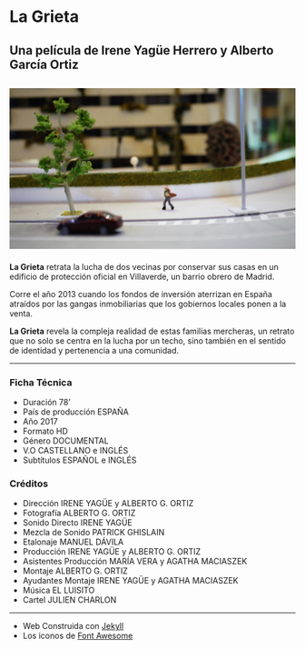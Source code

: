 # La Grieta
## Una película de Irene Yagüe Herrero y Alberto García Ortiz

![Foto cartel seminci](./images/maqueta01.jpg)
---

**La Grieta** retrata la lucha de dos vecinas por conservar sus casas en un edificio de protección oficial en Villaverde, un barrio obrero de Madrid.

Corre el año 2013 cuando los fondos de inversión aterrizan en España atraídos por las gangas inmobiliarias que los gobiernos locales ponen a la venta.

**La Grieta** revela la compleja realidad de estas familias mercheras, un retrato que no solo se centra en la lucha por un techo, sino también en el sentido de identidad y pertenencia a una comunidad.

---

### Ficha Técnica

+ Duración 78’
+ País de producción ESPAÑA
+ Año 2017
+ Formato HD
+ Género DOCUMENTAL
+ V.O CASTELLANO e INGLÉS
+ Subtítulos ESPAÑOL e INGLÉS

### Créditos

+ Dirección IRENE YAGÜE y ALBERTO G. ORTIZ
+ Fotografía ALBERTO G. ORTIZ
+ Sonido Directo IRENE YAGÜE
+ Mezcla de Sonido PATRICK GHISLAIN
+ Etalonaje MANUEL DÁVILA
+ Producción IRENE YAGÜE y ALBERTO G. ORTIZ
+ Asistentes Producción MARÍA VERA y AGATHA MACIASZEK
+ Montaje ALBERTO G. ORTIZ
+ Ayudantes Montaje IRENE YAGÜE y AGATHA MACIASZEK
+ Música EL LUISITO
+ Cartel JULIEN CHARLON

---

+ Web Construida con [Jekyll](https://jekyllrb.com/)
+ Los iconos de [Font Awesome](http://fontawesome.io)
